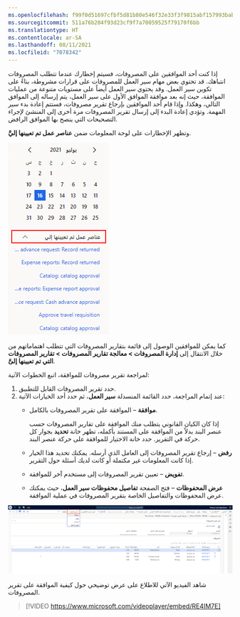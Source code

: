 ```yaml
---
ms.openlocfilehash: f99f0d51697cfbf5d81b80e546f32e33f3f9815abf157993bab2f28c0ceef0e3
ms.sourcegitcommit: 511a76b204f93d23cf9f7a70059525f79170f6bb
ms.translationtype: HT
ms.contentlocale: ar-SA
ms.lasthandoff: 08/11/2021
ms.locfileid: "7078342"
---
```

إذا كنت أحد الموافقين على المصروفات، فسيتم إخطارك عندما تتطلب المصروفات انتباهك. قد تحتوي بعض مهام سير العمل للمصروفات على قرارات مشروطة، بناءً على تكوين سير العمل. وقد يحتوي سير العمل أيضاً على مستويات متنوعة من عمليات الموافقة، حيث إنه بعد موافقة الموافق الأول على سير العمل، يتم إرساله إلى الموافق التالي، وهكذا. وإذا قام أحد الموافقين بإرجاع تقرير مصروفات، فستتم إعادة بدء سير المهمة. وتؤدي إعادة البدء إلى إرسال تقرير المصروفات مرة أخرى إلى المنشئ لإجراء التصحيحات التي ينصح بها الموافق الرافض. 

وتظهر الإخطارات على لوحة المعلومات ضمن **عناصر عمل تم تعيينها إليَّ**. 
 
 
![ لقطة شاشة لعناصر عمل تم تعيينها إليَّ في لوحة المعلومات.](../media/work-items-assigned-to-me-ssm.png)

كما يمكن للموافقين الوصول إلى قائمة بتقارير المصروفات التي تتطلب اهتماماتهم من خلال الانتقال إلى **إدارة المصروفات > معالجة تقارير المصروفات > تقارير المصروفات التي تم تعيينها إلىَّ**.

لمراجعة تقرير مصروفات للموافقة، اتبع الخطوات الآتية:

1.  حدد تقرير المصروفات القابل للتطبيق.
2.  عند إتمام المراجعة، حدد القائمة المنسدلة **سير العمل**، ثم حدد أحد الخيارات الآتية:
    - **موافقة** – الموافقة على تقرير المصروفات بالكامل.

        إذا كان الكيان القانوني يتطلب منك الموافقة على تقارير المصروفات حسب عنصر البند بدلاً من الموافقة على المستند بأكمله، تظهر خانة **تحديد** بجوار كل حركة في التقرير. حدد خانة الاختيار للموافقة على حركة عنصر البند.
    - **رفض** – إرجاع تقرير المصروفات إلى العامل الذي أرسله. يمكنك تحديد هذا الخيار إذا كانت المعلومات غير مكتملة أو كانت لديك أسئلة حول التقرير.

    - **تفويض** – تعيين تقرير المصروفات إلى مستخدم آخر للموافقة. 

    - **عرض المحفوظات** – فتح الصفحة **تفاصيل محفوظات سير العمل**، حيث يمكنك عرض المحفوظات والتفاصيل الخاصة بتقرير المصروفات في عملية الموافقة.
 
[ ![لقطة شاشة للصفحة "تفاصيل محفوظات سير العمل".](../media/approve-expense-report-ssm.png) ](../media/approve-expense-report-ssm.png#lightbox)

شاهد الفيديو الآتي للاطلاع على عرض توضيحي حول كيفية الموافقة على تقرير المصروفات.
 > [!VIDEO https://www.microsoft.com/videoplayer/embed/RE4IM7E]


